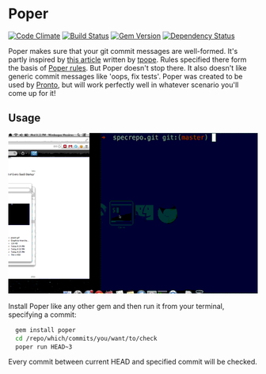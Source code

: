 # Poper


[![Code Climate](https://codeclimate.com/github/mmozuras/poper.png)](https://codeclimate.com/github/mmozuras/poper)
[![Build Status](https://travis-ci.org/mmozuras/poper.png)](https://travis-ci.org/mmozuras/poper)
[![Gem Version](https://badge.fury.io/rb/poper.png)](http://badge.fury.io/rb/poper)
[![Dependency Status](https://gemnasium.com/mmozuras/poper.png)](https://gemnasium.com/mmozuras/poper)

Poper makes sure that your git commit messages are well-formed. It's partly
inspired by [this article][] written by [tpope][]. Rules specified there form
the basis of [Poper rules][]. But Poper doesn't stop there. It also doesn't
like generic commit messages like 'oops, fix tests'. Poper was created to be
used by [Pronto][], but will work perfectly well in whatever scenario you'll
come up for it!

## Usage

![Poper demo](poper.gif "")

Install Poper like any other gem and then run it from your terminal, specifying
a commit:

```bash
  gem install poper
  cd /repo/which/commits/you/want/to/check
  poper run HEAD~3
```

Every commit between current HEAD and specified commit will be checked.

[this article]: http://tbaggery.com/2008/04/19/a-note-about-git-commit-messages.html
[tpope]: https://twitter.com/tpope
[Poper rules]: https://github.com/mmozuras/poper/tree/master/lib/poper/rule
[Pronto]: https://github.com/mmozuras/pronto
